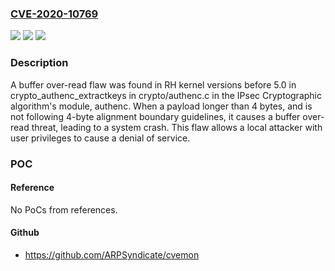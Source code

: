 ### [CVE-2020-10769](https://cve.mitre.org/cgi-bin/cvename.cgi?name=CVE-2020-10769)
![](https://img.shields.io/static/v1?label=Product&message=Kernel&color=blue)
![](https://img.shields.io/static/v1?label=Version&message=n%2Fa&color=blue)
![](https://img.shields.io/static/v1?label=Vulnerability&message=Improper%20Restriction%20of%20Operations%20within%20the%20Bounds%20of%20a%20Memory%20Buffer&color=brighgreen)

### Description

A buffer over-read flaw was found in RH kernel versions before 5.0 in crypto_authenc_extractkeys in crypto/authenc.c in the IPsec Cryptographic algorithm's module, authenc. When a payload longer than 4 bytes, and is not following 4-byte alignment boundary guidelines, it causes a buffer over-read threat, leading to a system crash. This flaw allows a local attacker with user privileges to cause a denial of service.

### POC

#### Reference
No PoCs from references.

#### Github
- https://github.com/ARPSyndicate/cvemon

